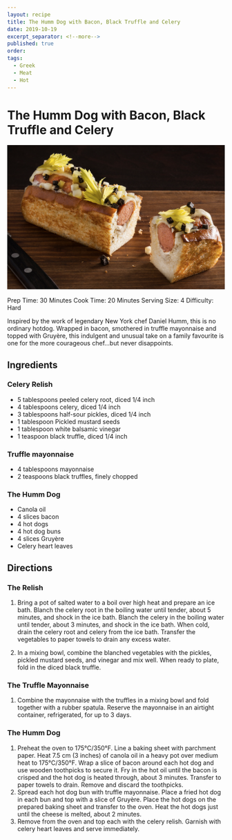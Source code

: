 ```yaml
---
layout: recipe
title: The Humm Dog with Bacon, Black Truffle and Celery
date: 2019-10-19
excerpt_separator: <!--more-->
published: true
order:
tags:
  - Greek
  - Meat
  - Hot
---
```


# The Humm Dog with Bacon, Black Truffle and Celery

[![Hummdog](/_uploads/hummdog.18.20.png)](/_uploads/hummdog.18.20.png)

Prep Time: 30 Minutes
Cook Time: 20 Minutes
Serving Size: 4
Difficulty: Hard

Inspired by the work of legendary New York chef Daniel Humm, this is no ordinary hotdog. Wrapped in bacon, smothered in truffle mayonnaise and topped with Gruyère, this indulgent and unusual take on a family favourite is one for the more courageous chef...but never disappoints.

<!--more-->

## Ingredients

### Celery Relish

- 5 tablespoons peeled celery root, diced 1/4 inch
- 4 tablespoons celery, diced 1/4 inch
- 3 tablespoons half-sour pickles, diced 1/4 inch
- 1 tablespoon Pickled mustard seeds
- 1 tablespoon white balsamic vinegar
- 1 teaspoon black truffle, diced 1/4 inch

### Truffle mayonnaise

- 4 tablespoons mayonnaise
- 2 teaspoons black truffles, finely chopped

### The Humm Dog

- Canola oil
- 4 slices bacon
- 4 hot dogs
- 4 hot dog buns
- 4 slices Gruyère
- Celery heart leaves



## Directions

### The Relish

1. Bring a pot of salted water to a boil over high heat and prepare an ice bath. Blanch the celery root in the boiling water until tender, about 5 minutes, and shock in the ice bath. Blanch the celery in the boiling water until tender, about 3 minutes, and shock in the ice bath. When cold, drain the celery root and celery from the ice bath. Transfer the vegetables to paper towels to drain any excess water.

2. In a mixing bowl, combine the blanched vegetables with the pickles, pickled mustard seeds, and vinegar and mix well. When ready to plate, fold in the diced black truffle.

### The Truffle Mayonnaise

1.	Combine the mayonnaise with the truffles in a mixing bowl and fold together with a rubber spatula. Reserve the mayonnaise in an airtight container, refrigerated, for up to 3 days.

### The Humm Dog

1.	Preheat the oven to 175°C/350°F. Line a baking sheet with parchment paper. Heat 7.5 cm (3 inches) of canola oil in a heavy pot over medium heat to 175°C/350°F. Wrap a slice of bacon around each hot dog and use wooden toothpicks to secure it. Fry in the hot oil until the bacon is crisped and the hot dog is heated through, about 3 minutes. Transfer to paper towels to drain. Remove and discard the toothpicks.
2.	Spread each hot dog bun with truffle mayonnaise. Place a fried hot dog in each bun and top with a slice of Gruyère. Place the hot dogs on the prepared baking sheet and transfer to the oven. Heat the hot dogs just until the cheese is melted, about 2 minutes.
3.	Remove from the oven and top each with the celery relish. Garnish with celery heart leaves and serve immediately.
